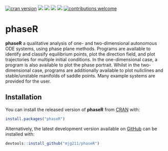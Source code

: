 
<!-- README.md is generated from README.Rmd. Please edit that file -->

[![cran
version](http://www.r-pkg.org/badges/version/phaseR)](https://cran.r-project.org/package=phaseR)
![](https://cranlogs.r-pkg.org/badges/phaseR)
![](https://cranlogs.r-pkg.org/badges/grand-total/phaseR)
[![](https://img.shields.io/github/languages/code-size/mjg211/phaseR.svg)](https://github.com/mjg211/phaseR)
[![](https://img.shields.io/github/last-commit/mjg211/phaseR.svg)](https://github.com/mjg211/phaseR/commits/master)
[![contributions
welcome](https://img.shields.io/badge/contributions-welcome-brightgreen.svg?style=flat)](https://github.com/dwyl/esta/issues)

# phaseR

**phaseR** a qualitative analysis of one- and two-dimensional autonomous
ODE systems, using phase plane methods. Programs are available to
identify and classify equilibrium points, plot the direction field, and
plot trajectories for multiple initial conditions. In the
one-dimensional case, a program is also available to plot the phase
portrait. Whilst in the two-dimensional case, programs are additionally
available to plot nullclines and stable/unstable manifolds of saddle
points. Many example systems are provided for the user.

## Installation

You can install the released version of **phaseR** from
[CRAN](https://CRAN.R-project.org) with:

``` r
install.packages("phaseR")
```

Alternatively, the latest development version available on
[GitHub](https://github.com/) can be installed with:

``` r
devtools::install_github("mjg211/phaseR")
```
